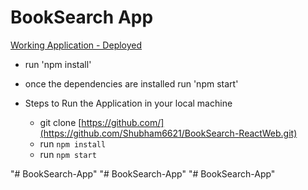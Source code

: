 # BookSearch App

[Working Application - Deployed]()

  - run 'npm install'
  - once the dependencies are installed run 'npm start'

- Steps to Run the Application in your local machine 
  - git clone [https://github.com/](https://github.com/Shubham6621/BookSearch-ReactWeb.git)
  - run `npm install`
  - run `npm start`

 
 
"# BookSearch-App" 
"# BookSearch-App" 
"# BookSearch-App" 
